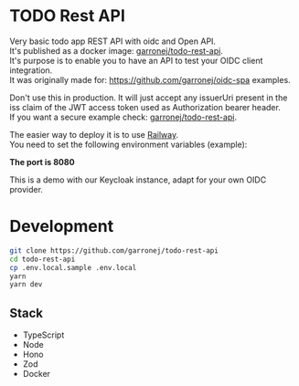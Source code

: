
# TODO Rest API

Very basic todo app REST API with oidc and Open API.  
It's published as a docker image: [garronej/todo-rest-api](https://hub.docker.com/r/garronej/todo-rest-api).  
It's purpose is to enable you to have an API to test your OIDC client integration.  
It was originally made for: https://github.com/garronej/oidc-spa examples.  

Don't use this in production. 
It will just accept any issuerUri present in the iss claim of the JWT access token used as Authorization bearer header.  
If you want a secure example check: [garronej/todo-rest-api](https://github.com/InseeFrLab/todo-rest-api).  

The easier way to deploy it is to use [Railway](https://railway.app/).  
You need to set the following environment variables (example):  

**The port is 8080**

This is a demo with our Keycloak instance, adapt for your own OIDC provider.  

# Development

```bash
git clone https://github.com/garronej/todo-rest-api
cd todo-rest-api
cp .env.local.sample .env.local
yarn
yarn dev
```

## Stack

- TypeScript
- Node
- Hono
- Zod
- Docker